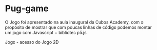# Pug-game

O Jogo foi apresentado na aula inaugural da Cubos Academy, com o propósito de mostrar que com poucas linhas de código podemos montar um jogo com Javascript + bibliotec p5.js

Jogo - acesso do Jogo 2D
